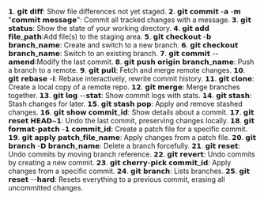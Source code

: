𝟭. 𝗴𝗶𝘁 𝗱𝗶𝗳𝗳: Show file differences not yet staged. 
𝟮. 𝗴𝗶𝘁 𝗰𝗼𝗺𝗺𝗶𝘁 -𝗮 -𝗺 "𝗰𝗼𝗺𝗺𝗶𝘁 𝗺𝗲𝘀𝘀𝗮𝗴𝗲": Commit all tracked changes with a message.
𝟯. 𝗴𝗶𝘁 𝘀𝘁𝗮𝘁𝘂𝘀: Show the state of your working directory.
𝟰. 𝗴𝗶𝘁 𝗮𝗱𝗱 𝗳𝗶𝗹𝗲_𝗽𝗮𝘁𝗵:Add file(s) to the staging area. 
𝟱. 𝗴𝗶𝘁 𝗰𝗵𝗲𝗰𝗸𝗼𝘂𝘁 -𝗯 𝗯𝗿𝗮𝗻𝗰𝗵_𝗻𝗮𝗺𝗲: Create and switch to a new branch. 
𝟲. 𝗴𝗶𝘁 𝗰𝗵𝗲𝗰𝗸𝗼𝘂𝘁 𝗯𝗿𝗮𝗻𝗰𝗵_𝗻𝗮𝗺𝗲: Switch to an existing branch.
𝟳. 𝗴𝗶𝘁 𝗰𝗼𝗺𝗺𝗶𝘁 --𝗮𝗺𝗲𝗻𝗱:Modify the last commit. 
𝟴. 𝗴𝗶𝘁 𝗽𝘂𝘀𝗵 𝗼𝗿𝗶𝗴𝗶𝗻 𝗯𝗿𝗮𝗻𝗰𝗵_𝗻𝗮𝗺𝗲: Push a branch to a remote.
𝟵. 𝗴𝗶𝘁 𝗽𝘂𝗹𝗹: Fetch and merge remote changes. 
𝟭𝟬. 𝗴𝗶𝘁 𝗿𝗲𝗯𝗮𝘀𝗲 -𝗶: Rebase interactively, rewrite commit history.
𝟭𝟭. 𝗴𝗶𝘁 𝗰𝗹𝗼𝗻𝗲: Create a local copy of a remote repo. 
𝟭𝟮. 𝗴𝗶𝘁 𝗺𝗲𝗿𝗴𝗲: Merge branches together. 
𝟭𝟯. 𝗴𝗶𝘁 𝗹𝗼𝗴 --𝘀𝘁𝗮𝘁: Show commit logs with stats.
𝟭𝟰. 𝗴𝗶𝘁 𝘀𝘁𝗮𝘀𝗵: Stash changes for later. 
𝟭𝟱. 𝗴𝗶𝘁 𝘀𝘁𝗮𝘀𝗵 𝗽𝗼𝗽: Apply and remove stashed changes. 
𝟭𝟲. 𝗴𝗶𝘁 𝘀𝗵𝗼𝘄 𝗰𝗼𝗺𝗺𝗶𝘁_𝗶𝗱: Show details about a commit. 
𝟭𝟳. 𝗴𝗶𝘁 𝗿𝗲𝘀𝗲𝘁 𝗛𝗘𝗔𝗗~𝟭: Undo the last commit, preserving changes locally. 
𝟭𝟴. 𝗴𝗶𝘁 𝗳𝗼𝗿𝗺𝗮𝘁-𝗽𝗮𝘁𝗰𝗵 -𝟭 𝗰𝗼𝗺𝗺𝗶𝘁_𝗶𝗱: Create a patch file for a specific commit.
𝟭𝟵. 𝗴𝗶𝘁 𝗮𝗽𝗽𝗹𝘆 𝗽𝗮𝘁𝗰𝗵_𝗳𝗶𝗹𝗲_𝗻𝗮𝗺𝗲: Apply changes from a patch file. 
𝟮𝟬. 𝗴𝗶𝘁 𝗯𝗿𝗮𝗻𝗰𝗵 -𝗗 𝗯𝗿𝗮𝗻𝗰𝗵_𝗻𝗮𝗺𝗲: Delete a branch forcefully.
𝟮𝟭. 𝗴𝗶𝘁 𝗿𝗲𝘀𝗲𝘁: Undo commits by moving branch reference. 
𝟮𝟮. 𝗴𝗶𝘁 𝗿𝗲𝘃𝗲𝗿𝘁: Undo commits by creating a new commit. 
𝟮𝟯. 𝗴𝗶𝘁 𝗰𝗵𝗲𝗿𝗿𝘆-𝗽𝗶𝗰𝗸 𝗰𝗼𝗺𝗺𝗶𝘁_𝗶𝗱: Apply changes from a specific commit.
𝟮𝟰. 𝗴𝗶𝘁 𝗯𝗿𝗮𝗻𝗰𝗵: Lists branches. 
𝟮𝟱. 𝗴𝗶𝘁 𝗿𝗲𝘀𝗲𝘁 --𝗵𝗮𝗿𝗱: Resets everything to a previous commit, erasing all uncommitted changes.
